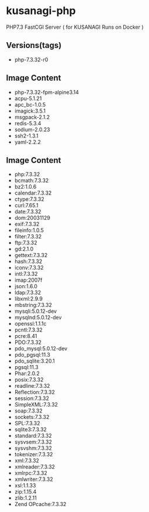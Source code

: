 # kusanagi-php
PHP7.3 FastCGI Server ( for KUSANAGI Runs on Docker )

## Versions(tags)
- php-7.3.32-r0

## Image Content
- php-7.3.32-fpm-alpine3.14
- acpu-5.1.21
- apc_bc-1.0.5
- imagick:3.5.1
- msgpack-2.1.2
- redis-5.3.4
- sodium-2.0.23
- ssh2-1.3.1
- yaml-2.2.2

## Image Content
- php:7.3.32
- bcmath:7.3.32
- bz2:1.0.6
- calendar:7.3.32
- ctype:7.3.32
- curl:7.65.1
- date:7.3.32
- dom:20031129
- exif:7.3.32
- fileinfo:1.0.5
- filter:7.3.32
- ftp:7.3.32
- gd:2.1.0
- gettext:7.3.32
- hash:7.3.32
- iconv:7.3.32
- intl:7.3.32
- imap:2007f
- json:1.6.0
- ldap:7.3.32
- libxml:2.9.9
- mbstring:7.3.32
- mysqli:5.0.12-dev
- mysqlnd:5.0.12-dev
- openssl:1.1.1c
- pcntl:7.3.32
- pcre:8.41
- PDO:7.3.32
- pdo_mysql:5.0.12-dev
- pdo_pgsql:11.3
- pdo_sqlite:3.20.1
- pgsql:11.3
- Phar:2.0.2
- posix:7.3.32
- readline:7.3.32
- Reflection:7.3.32
- session:7.3.32
- SimpleXML:7.3.32
- soap:7.3.32
- sockets:7.3.32
- SPL:7.3.32
- sqlite3:7.3.32
- standard:7.3.32
- sysvsem:7.3.32
- sysvshm:7.3.32
- tokenizer:7.3.32
- xml:7.3.32
- xmlreader:7.3.32
- xmlrpc:7.3.32
- xmlwriter:7.3.32
- xsl:1.1.33
- zip:1.15.4
- zlib:1.2.11
- Zend OPcache:7.3.32

